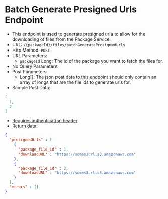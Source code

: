 Batch Generate Presigned Urls Endpoint
======================================
- This endpoint is used to generate presigned urls to
allow for the downloading of files from the Package Service.
- URL: `/{packageId}/files/batchGeneratePresignedUrls`
- Http Method: `POST`
- URL Parameters:
    - `packageId` Long: The id of the package
      you want to fetch the files for.
- No Query Parameters
- Post Parameters:
    - Long[]: The json post data to this endpoint
    should only contain an array of longs that are
    the file ids to generate urls for.
- Sample Post Data:
```json
[
  1,
  2
]
```
- [Requires authentication header](AUTHENTICATION.md)
- Return data:
```json
{
  "presignedUrls" : [
    {
      "package_file_id" : 1,
      "downloadURL" : "https://somes3url.s3.amazonaws.com"
    },
    {
      "package_file_id" : 2,
      "downloadURL" : "https://somes3url.s3.amazonaws.com"
    }
  ],
  "errors" : []
}
```